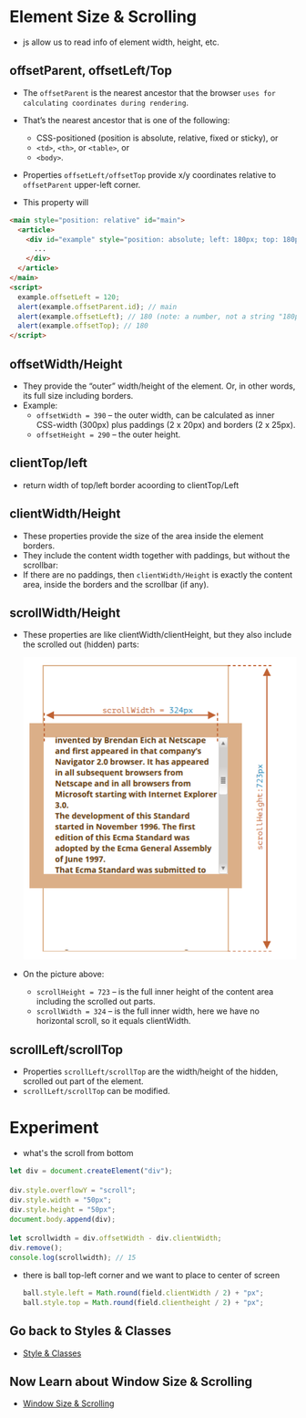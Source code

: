# Element Size & Scrolling

- js allow us to read info of element width, height, etc.

## offsetParent, offsetLeft/Top

- The `offsetParent` is the nearest ancestor that the browser `uses for calculating coordinates during rendering`.
- That’s the nearest ancestor that is one of the following:

  - CSS-positioned (position is absolute, relative, fixed or sticky), or
  - `<td>`, `<th>`, or `<table>`, or
  - `<body>`.

- Properties `offsetLeft/offsetTop` provide x/y coordinates relative to `offsetParent` upper-left corner.
- This property will

```html
<main style="position: relative" id="main">
  <article>
    <div id="example" style="position: absolute; left: 180px; top: 180px">
      ...
    </div>
  </article>
</main>
<script>
  example.offsetLeft = 120;
  alert(example.offsetParent.id); // main
  alert(example.offsetLeft); // 180 (note: a number, not a string "180px")
  alert(example.offsetTop); // 180
</script>
```

## offsetWidth/Height

- They provide the “outer” width/height of the element. Or, in other words, its full size including borders.
- Example:
  - `offsetWidth = 390` – the outer width, can be calculated as inner CSS-width (300px) plus paddings (2 x 20px) and borders (2 x 25px).
  - `offsetHeight = 290` – the outer height.

## clientTop/left

- return width of top/left border acoording to clientTop/Left

## clientWidth/Height

- These properties provide the size of the area inside the element borders.
- They include the content width together with paddings, but without the scrollbar:
- If there are no paddings, then `clientWidth/Height` is exactly the content area, inside the borders and the scrollbar (if any).

## scrollWidth/Height

- These properties are like clientWidth/clientHeight, but they also include the scrolled out (hidden) parts:

  ![ScrollWidth/Height](./scrollWidth-height.png)

- On the picture above:
  - `scrollHeight = 723` – is the full inner height of the content area including the scrolled out parts.
  - `scrollWidth = 324` – is the full inner width, here we have no horizontal scroll, so it equals clientWidth.

## scrollLeft/scrollTop

- Properties `scrollLeft/scrollTop` are the width/height of the hidden, scrolled out part of the element.
- `scrollLeft/scrollTop` can be modified.

# Experiment

- what's the scroll from bottom

```js
let div = document.createElement("div");

div.style.overflowY = "scroll";
div.style.width = "50px";
div.style.height = "50px";
document.body.append(div);

let scrollwidth = div.offsetWidth - div.clientWidth;
div.remove();
console.log(scrollwidth); // 15
```

- there is ball top-left corner and we want to place to center of screen
  ```js
  ball.style.left = Math.round(field.clientWidth / 2) + "px";
  ball.style.top = Math.round(field.clientheight / 2) + "px";
  ```

## Go back to Styles & Classes

- [Style & Classes](./08%20Style_Classes.md)

## Now Learn about Window Size & Scrolling

- [Window Size & Scrolling](./10%20Window_size_%20scrolling.md)
